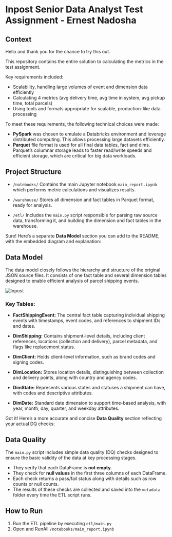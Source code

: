 # Inpost Senior Data Analyst Test Assignment - Ernest Nadosha

## Context

Hello and thank you for the chance to try this out. 

This repository contains the entire solution to calculating the metrics in the test assignment. 

Key requirements included:

* Scalability, handling large volumes of event and dimension data efficiently
* Calculating 4 metrics (avg delivery time, avg time in system, avg pickup time, total parcels)
* Using tools and formats appropriate for scalable, production-like data processing

To meet these requirements, the following technical choices were made:

* **PySpark** was chosen to emulate a Databricks environment and leverage distributed computing. This allows processing large datasets efficiently.
* **Parquet** file format is used for all final data tables, fact and dims. Parquet’s columnar storage leads to faster read/write speeds and efficient storage, which are critical for big data workloads.


## Project Structure

* `/notebooks/`
  Contains the main Jupyter notebook `main_report.ipynb` which performs metric calculations and visualizes results.

* `/warehouse/`
  Stores all dimension and fact tables in Parquet format, ready for analysis.

* `/etl/`
  Includes the `main.py` script responsible for parsing raw source data, transforming it, and building the dimension and fact tables in the warehouse.


Sure! Here’s a separate **Data Model** section you can add to the README, with the embedded diagram and explanation:


## Data Model

The data model closely follows the hierarchy and structure of the original JSON source files. It consists of one fact table and several dimension tables designed to enable efficient analysis of parcel shipping events.

![Inpost](https://github.com/user-attachments/assets/98960a65-0ecc-48c0-aebd-884309112feb)

### Key Tables:

* **FactShippingEvent:** The central fact table capturing individual shipping events with timestamps, event codes, and references to shipment IDs and dates.

* **DimShipping:** Contains shipment-level details, including client references, locations (collection and delivery), parcel metadata, and flags like replacement status.

* **DimClient:** Holds client-level information, such as brand codes and signing codes.

* **DimLocation:** Stores location details, distinguishing between collection and delivery points, along with country and agency codes.

* **DimState:** Represents various states and statuses a shipment can have, with codes and descriptive attributes.

* **DimDate:** Standard date dimension to support time-based analysis, with year, month, day, quarter, and weekday attributes.

Got it! Here’s a more accurate and concise **Data Quality** section reflecting your actual DQ checks:

## Data Quality

The `main.py` script includes simple data quality (DQ) checks designed to ensure the basic validity of the data at key processing stages.

* They verify that each DataFrame is **not empty**.
* They check for **null values** in the first three columns of each DataFrame.
* Each check returns a pass/fail status along with details such as row counts or null counts.
* The results of these checks are collected and saved into the `metadata` folder every time the ETL script runs.


## How to Run

1. Run the ETL pipeline by executing `etl/main.py` 
2. Open and RunAll `/notebooks/main_report.ipynb` 
